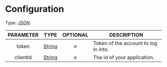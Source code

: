 # Configuration

Type: [JSON](https://developer.mozilla.org/en-US/docs/Web/JavaScript/Reference/Global_Objects/JSON)

| PARAMETER | TYPE | OPTIONAL | DESCRIPTION |
| :---: | :-----: | :-----: | ----------- |
| token | [String](https://developer.mozilla.org/en-US/docs/Web/JavaScript/Reference/Global_Objects/String) | ⨯ | Token of the account to log in into. |
| clientId | [String](https://developer.mozilla.org/en-US/docs/Web/JavaScript/Reference/Global_Objects/String) | ⨯ | The id of your application. |